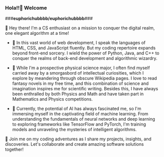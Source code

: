 ### Hola!!👋 Welcome 

###**euphorichubbbb/euphorichubbbb**### 

👋 Hey there! I'm a CS enthusiast on a mission to conquer the digital realm, one elegant algorithm at a time!

- 🔭 In this vast world of web development, I speak the languages of HTML, CSS, and JavaScript fluently. But my coding repertoire expands beyond front-end sorcery. I wield the power of Python, Java, and C++ to conquer the realms of back-end development and algorithmic wizardry.

- 🌱 While I'm a prospective physical science major, I often find myself carried away by a smorgasbord of intellectual curiosities, which I explore by meandering through obscure Wikipedia pages. I love to read fantasy novels in my free time, and this combination of science and imagination inspires me for scientific writing. Besides this, I have always been enthralled by both Physics and Math and have taken part in Mathematics and Physics competitions.

- 🤔 Currently, the potential of AI has always fascinated me, so I'm immersing myself in the captivating field of machine learning. From understanding the fundamentals of neural networks and deep learning to exploring frameworks like TensorFlow and PyTorch, I'm training models and unraveling the mysteries of intelligent algorithms.

🌟 Join me on my coding adventures as I share my projects, insights, and discoveries. Let's collaborate and create amazing software solutions together!




